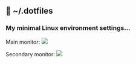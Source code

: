 ## :wrench: ~/.dotfiles

### My minimal Linux environment settings...

Main monitor:
![](http://darteil-projects.ru/static/images/main-screen.png)

Secondary monitor:
![](http://darteil-projects.ru/static/images/secondary-screen.png)
